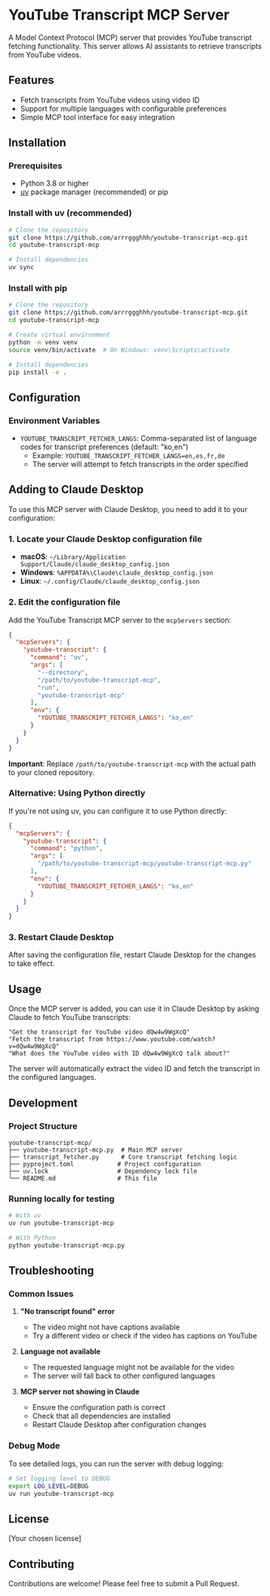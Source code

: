 # YouTube Transcript MCP Server

A Model Context Protocol (MCP) server that provides YouTube transcript fetching functionality. This server allows AI assistants to retrieve transcripts from YouTube videos.

## Features

- Fetch transcripts from YouTube videos using video ID
- Support for multiple languages with configurable preferences
- Simple MCP tool interface for easy integration

## Installation

### Prerequisites

- Python 3.8 or higher
- [uv](https://github.com/astral-sh/uv) package manager (recommended) or pip

### Install with uv (recommended)

```bash
# Clone the repository
git clone https://github.com/arrrggghhh/youtube-transcript-mcp.git
cd youtube-transcript-mcp

# Install dependencies
uv sync
```

### Install with pip

```bash
# Clone the repository
git clone https://github.com/arrrggghhh/youtube-transcript-mcp.git
cd youtube-transcript-mcp

# Create virtual environment
python -m venv venv
source venv/bin/activate  # On Windows: venv\Scripts\activate

# Install dependencies
pip install -e .
```

## Configuration

### Environment Variables

- `YOUTUBE_TRANSCRIPT_FETCHER_LANGS`: Comma-separated list of language codes for transcript preferences (default: "ko,en")
  - Example: `YOUTUBE_TRANSCRIPT_FETCHER_LANGS=en,es,fr,de`
  - The server will attempt to fetch transcripts in the order specified

## Adding to Claude Desktop

To use this MCP server with Claude Desktop, you need to add it to your configuration:

### 1. Locate your Claude Desktop configuration file

- **macOS**: `~/Library/Application Support/Claude/claude_desktop_config.json`
- **Windows**: `%APPDATA%\Claude\claude_desktop_config.json`
- **Linux**: `~/.config/Claude/claude_desktop_config.json`

### 2. Edit the configuration file

Add the YouTube Transcript MCP server to the `mcpServers` section:

```json
{
  "mcpServers": {
    "youtube-transcript": {
      "command": "uv",
      "args": [
        "--directory",
        "/path/to/youtube-transcript-mcp",
        "run",
        "youtube-transcript-mcp"
      ],
      "env": {
        "YOUTUBE_TRANSCRIPT_FETCHER_LANGS": "ko,en"
      }
    }
  }
}
```

**Important**: Replace `/path/to/youtube-transcript-mcp` with the actual path to your cloned repository.

### Alternative: Using Python directly

If you're not using uv, you can configure it to use Python directly:

```json
{
  "mcpServers": {
    "youtube-transcript": {
      "command": "python",
      "args": [
        "/path/to/youtube-transcript-mcp/youtube-transcript-mcp.py"
      ],
      "env": {
        "YOUTUBE_TRANSCRIPT_FETCHER_LANGS": "ko,en"
      }
    }
  }
}
```

### 3. Restart Claude Desktop

After saving the configuration file, restart Claude Desktop for the changes to take effect.

## Usage

Once the MCP server is added, you can use it in Claude Desktop by asking Claude to fetch YouTube transcripts:

```
"Get the transcript for YouTube video dQw4w9WgXcQ"
"Fetch the transcript from https://www.youtube.com/watch?v=dQw4w9WgXcQ"
"What does the YouTube video with ID dQw4w9WgXcQ talk about?"
```

The server will automatically extract the video ID and fetch the transcript in the configured languages.

## Development

### Project Structure

```
youtube-transcript-mcp/
├── youtube-transcript-mcp.py  # Main MCP server
├── transcript_fetcher.py      # Core transcript fetching logic
├── pyproject.toml            # Project configuration
├── uv.lock                   # Dependency lock file
└── README.md                 # This file
```

### Running locally for testing

```bash
# With uv
uv run youtube-transcript-mcp

# With Python
python youtube-transcript-mcp.py
```

## Troubleshooting

### Common Issues

1. **"No transcript found" error**
   - The video might not have captions available
   - Try a different video or check if the video has captions on YouTube

2. **Language not available**
   - The requested language might not be available for the video
   - The server will fall back to other configured languages

3. **MCP server not showing in Claude**
   - Ensure the configuration path is correct
   - Check that all dependencies are installed
   - Restart Claude Desktop after configuration changes

### Debug Mode

To see detailed logs, you can run the server with debug logging:

```bash
# Set logging level to DEBUG
export LOG_LEVEL=DEBUG
uv run youtube-transcript-mcp
```

## License

[Your chosen license]

## Contributing

Contributions are welcome! Please feel free to submit a Pull Request.